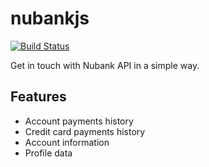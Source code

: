 # nubankjs
[![Build Status](https://travis-ci.org/speedybracken/nubankjs.svg?branch=master)](https://travis-ci.org/speedybracken/nubankjs)

Get in touch with Nubank API in a simple way.

## Features
- Account payments history
- Credit card payments history
- Account information
- Profile data
